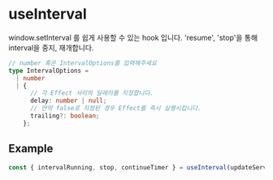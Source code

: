 # useInterval

window.setInterval 를 쉽게 사용할 수 있는 hook 입니다.
'resume', 'stop'을 통해 interval을 중지, 재개합니다.

```ts
// number 혹은 IntervalOptions를 입력해주세요
type IntervalOptions =
  | number
  | {
      // 각 Effect 사이의 딜레이를 지정합니다.
      delay: number | null;
      // 만약 false로 지정된 경우 Effect를 즉시 실행시킵니다.
      trailing?: boolean;
    };
```

## Example

```ts
const { intervalRunning, stop, continueTimer } = useInterval(updateServerTime, { delay: interval });
```

